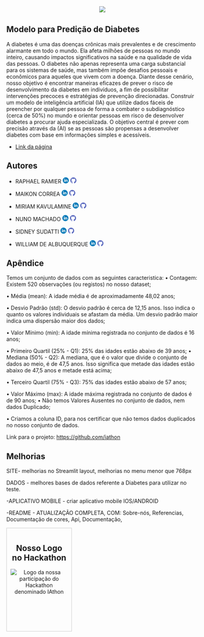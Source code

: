 <div align="center">
  <img height="600" src="https://raw.githubusercontent.com/ttiSid/iathon/b064e4ec2c3d95449feaaae5b5e3ddff6289102a/iathon.png"  />
</div>

## Modelo para Predição de Diabetes

A diabetes é uma das doenças crônicas mais prevalentes e de crescimento alarmante em todo o mundo. Ela afeta milhões de pessoas no mundo inteiro, causando impactos significativos na saúde e na qualidade de vida das pessoas. O diabetes não apenas representa uma carga substancial para os sistemas de saúde, mas também impõe desafios pessoais e econômicos para aqueles que vivem com a doença.
Diante desse cenário, nosso objetivo é encontrar maneiras eficazes de prever o risco de desenvolvimento da diabetes em indivíduos, a fim de possibilitar intervenções precoces e estratégias de prevenção direcionadas.
Construir um modelo de inteligência artificial (IA) que utilize dados fáceis de preencher por qualquer pessoa de forma a combater o subdiagnóstico (cerca de 50%) no mundo e orientar pessoas em risco de desenvolver diabetes a procurar ajuda especializada. O objetivo central é prever com precisão através da (AI) se as pessoas são propensas a desenvolver diabetes com base em informações simples e acessíveis.

- [Link da página](https://iathon.github.io/iathon/)

## Autores

- RAPHAEL RAMIER [<img src="./src/images/linkedin.png" width="16" height="16">](https://www.linkedin.com/in/raphael-ramier-a824b711a/) [<img src="./src/images/github.png" width="16" height="16">](https://github.com/RaphaRamier)

- MAIKON CORREA [<img src="./src/images/linkedin.png" width="16" height="16">](https://www.linkedin.com/in/maikon-correa-9a5407264/) [<img src="./src/images/github.png" width="16" height="16">](https://github.com/MaikonCorrea)

- MIRIAM KAVULAMINE [<img src="./src/images/linkedin.png" width="16" height="16">](https://www.linkedin.com/in/miriam-kavulamine-746597154/) [<img src="./src/images/github.png" width="16" height="16">](https://github.com/Miriam320)

- NUNO MACHADO [<img src="./src/images/linkedin.png" width="16" height="16">](https://www.linkedin.com/in/nuno-j-machado/) [<img src="./src/images/github.png" width="16" height="16">](https://github.com/NunoMac)

- SIDNEY SUDATTI  [<img src="./src/images/linkedin.png" width="16" height="16">](https://www.linkedin.com/in/sidney-sudatti-8231401b8/) [<img src="./src/images/github.png" width="16" height="16">](https://github.com/ttiSid)

- WILLIAM DE ALBUQUERQUE [<img src="./src/images/linkedin.png" width="16" height="16">](https://www.linkedin.com/in/willian-roberto-carneiro-de-albuquerque-3250221a0/) [<img src="./src/images/github.png" width="16" height="16">](https://github.com/willianadb)



## Apêndice

Temos um conjunto de dados com as seguintes caracteristica:
•	Contagem: Existem 520 observações (ou registos) no nosso dataset;

•	Média (mean): A idade média é de aproximadamente 48,02 anos;

•	Desvio Padrão (std): O desvio padrão é cerca de 12,15 anos. Isso indica o quanto os valores individuais se afastam da média. Um desvio padrão maior indica uma dispersão maior dos dados;

•	Valor Mínimo (min): A idade mínima registrada no conjunto de dados é 16 anos;

•	Primeiro Quartil (25% - Q1): 25% das idades estão abaixo de 39 anos;
•	Mediana (50% - Q2): A mediana, que é o valor que divide o conjunto de dados ao meio, é de 47,5 anos. Isso significa que metade das idades estão abaixo de 47,5 anos e metade está acima;

•	Terceiro Quartil (75% - Q3): 75% das idades estão abaixo de 57 anos;

•	Valor Máximo (max): A idade máxima registrada no conjunto de dados é de 90 anos;
•	Não temos Valores Ausentes no conjunto de dados, nem dados Duplicado;

•	Criamos a coluna ID, para nos certificar que não temos dados duplicados no nosso conjunto de dados.
<!-- 
## Documentação de cores

| Cor               | Hexadecimal                                                |
| ----------------- | ---------------------------------------------------------------- |
| Cor exemplo       | ![#0a192f](https://via.placeholder.com/10/0a192f?text=+) #0a192f |
| Cor exemplo       | ![#f8f8f8](https://via.placeholder.com/10/f8f8f8?text=+) #f8f8f8 |
| Cor exemplo       | ![#00b48a](https://via.placeholder.com/10/00b48a?text=+) #00b48a |
| Cor exemplo       | ![#00d1a0](https://via.placeholder.com/10/00b48a?text=+) #00d1a0 |



<!-- ## Contribuindo

Contribuições são sempre bem-vindas!

## Funcionalidades

- Multiplataforma


<!-- ## Documentação

[Documentação](https://link-da-documentação)


## FAQ

#### Questão 1

Resposta 1

#### Questão 2

Resposta 2


## Variáveis de Ambiente

Para rodar esse projeto, você vai precisar adicionar as seguintes variáveis de ambiente no seu...



## Referência

## Etiquetas

<!-- 
## 🚀 Sobre-nós
 -->

Link para o projeto: https://github.com/iathon 
## Melhorias

SITE- melhorias no Streamlit layout, melhorias no menu menor que 768px

DADOS - melhores bases de dados referente a Diabetes para utilizar no teste.

-APLICATIVO MOBILE - criar aplicativo mobile IOS/ANDROID

-README - ATUALIZAÇÃO COMPLETA, COM: Sobre-nós, Referencias, Documentação de cores, Api, Documentação, 

<div style="text-align:center; width: 150px; height: 250px; border: 1px solid #ccc; padding: 10px;">
<h2>Nosso Logo no Hackathon</h2>
<img src="./src/images/logo.png" width="120" height="130" alt="Logo da nossa participação do Hackathon denominado IAthon">
</div>




